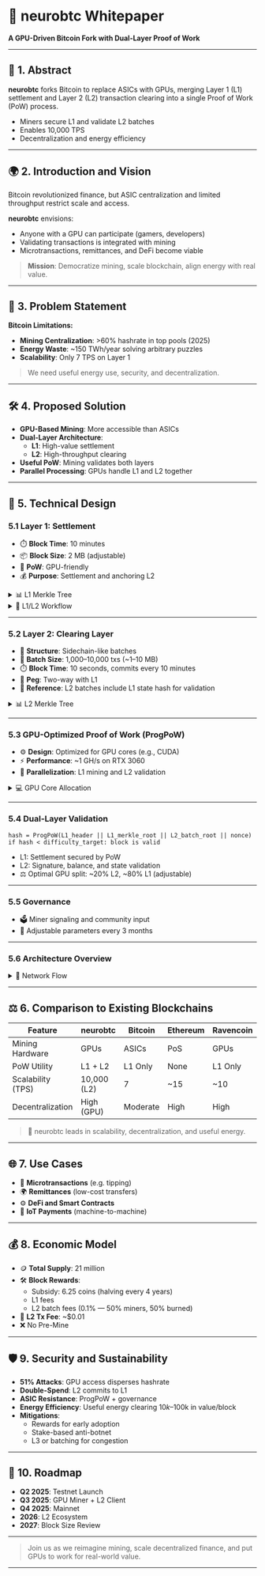 # 🧠 neurobtc Whitepaper

**A GPU-Driven Bitcoin Fork with Dual-Layer Proof of Work**

---

## 📄 1. Abstract

**neurobtc** forks Bitcoin to replace ASICs with GPUs, merging Layer 1 (L1) settlement and Layer 2 (L2) transaction clearing into a single Proof of Work (PoW) process.

- Miners secure L1 and validate L2 batches
- Enables 10,000 TPS
- Decentralization and energy efficiency

---

## 🌍 2. Introduction and Vision

Bitcoin revolutionized finance, but ASIC centralization and limited throughput restrict scale and access.

**neurobtc** envisions:
- Anyone with a GPU can participate (gamers, developers)
- Validating transactions is integrated with mining
- Microtransactions, remittances, and DeFi become viable

> **Mission**: Democratize mining, scale blockchain, align energy with real value.

---

## 🚧 3. Problem Statement

**Bitcoin Limitations:**

- **Mining Centralization**: >60% hashrate in top pools (2025)
- **Energy Waste**: ~150 TWh/year solving arbitrary puzzles
- **Scalability**: Only 7 TPS on Layer 1

> We need useful energy use, security, and decentralization.

---

## 🛠️ 4. Proposed Solution

- **GPU-Based Mining**: More accessible than ASICs
- **Dual-Layer Architecture**:
  - **L1**: High-value settlement
  - **L2**: High-throughput clearing
- **Useful PoW**: Mining validates both layers
- **Parallel Processing**: GPUs handle L1 and L2 together

---

## 🧪 5. Technical Design

### 5.1 Layer 1: Settlement

- ⏱️ **Block Time**: 10 minutes  
- 📦 **Block Size**: 2 MB (adjustable)  
- 🧩 **PoW**: GPU-friendly  
- 💰 **Purpose**: Settlement and anchoring L2

<details>
<summary>📊 L1 Merkle Tree</summary>

```
                L1 Merkle Root
                     /\
                    /  \
                   H1  H2
                  / \  / \
                 T1 T2 T3 T4
```

Explanation: L1 transactions (T1–T4) form Merkle root for block header inclusion.
</details>

<details>
<summary>🔁 L1/L2 Workflow</summary>

```
+-------------------+       +-------------------+
| L2 Nodes          |       | GPU Miners        |
| - Aggregate txs   | ----> | - Validate L2 batch|
| - Form batch      |       | - Compute L2 root |
+-------------------+       | - Mine L1 block   |
                            +-------------------+
                                   |
                                   v
+-------------------+       +-------------------+
| L1 Blockchain     | <---- | L1 Block          |
| - Stores L1 txs   |       | - L1 Merkle root  |
| - Anchors L2 roots|       | - L2 batch root   |
+-------------------+       +-------------------+
```

</details>

---

### 5.2 Layer 2: Clearing Layer

- 🧱 **Structure**: Sidechain-like batches
- 🧮 **Batch Size**: 1,000–10,000 txs (~1–10 MB)
- ⏱️ **Block Time**: 10 seconds, commits every 10 minutes
- 🔐 **Peg**: Two-way with L1
- 🔗 **Reference**: L2 batches include L1 state hash for validation

<details>
<summary>📊 L2 Merkle Tree</summary>

```
                L2 Batch Merkle Root
                     /\
                    /  \
                  H1'  H2'
                 / \   / \
               T1' T2' T3' T4'
```

</details>

---

### 5.3 GPU-Optimized Proof of Work (ProgPoW)

- ⚙️ **Design**: Optimized for GPU cores (e.g., CUDA)
- ⚡ **Performance**: ~1 GH/s on RTX 3060
- 🔀 **Parallelization**: L1 mining and L2 validation

<details>
<summary>💻 GPU Core Allocation</summary>

```
+--------------------------+
| GPU Cores                |
| +----------------------+ |
| | 20% L2 Validation   | |
| | - Signatures        | |
| | - Balances          | |
| +----------------------+ |
| +----------------------+ |
| | 80% L1 Mining       | |
| | - ProgPoW Puzzle    | |
| +----------------------+ |
+--------------------------+
```

</details>

---

### 5.4 Dual-Layer Validation

```
hash = ProgPoW(L1_header || L1_merkle_root || L2_batch_root || nonce)
if hash < difficulty_target: block is valid
```

- L1: Settlement secured by PoW
- L2: Signature, balance, and state validation
- ⚖️ Optimal GPU split: ~20% L2, ~80% L1 (adjustable)

---

### 5.5 Governance

- 🗳️ Miner signaling and community input
- 🔧 Adjustable parameters every 3 months

---

### 5.6 Architecture Overview

<details>
<summary>📡 Network Flow</summary>

```
+----------------+       +----------------+       +----------------+
| Users          | <---> | L2 Nodes       | <---> | GPU Miners     |
| - Send L1 txs  |       | - Batch txs    |       | - Mine L1      |
| - Send L2 txs  |       | - Broadcast    |       | - Validate L2  |
| - Use wallets  |       |                |       | - Anchor to L1 |
+----------------+       +----------------+       +----------------+
        |                       |                       |
        v                       v                       v
+----------------+       +----------------+       +----------------+
| L1 Blockchain  | <---- | L2 State       | <---- | L1 Blocks      |
| - Settlements  |       | - Clearing     |       | - L1/L2 Roots  |
| - L2 Anchors   |       | - Temp. state  |       |                |
+----------------+       +----------------+       +----------------+
```

</details>

---

## ⚖️ 6. Comparison to Existing Blockchains

| Feature            | neurobtc       | Bitcoin     | Ethereum   | Ravencoin  |
|--------------------|----------------|-------------|------------|------------|
| Mining Hardware     | GPUs           | ASICs       | PoS        | GPUs       |
| PoW Utility         | L1 + L2        | L1 Only     | None       | L1 Only    |
| Scalability (TPS)   | 10,000 (L2)    | 7           | ~15        | ~10        |
| Decentralization    | High (GPU)     | Moderate    | High       | High       |

> 🧠 neurobtc leads in scalability, decentralization, and useful energy.

---

## 🌐 7. Use Cases

- 💸 **Microtransactions** (e.g. tipping)
- 🌍 **Remittances** (low-cost transfers)
- ⚙️ **DeFi and Smart Contracts**
- 🤖 **IoT Payments** (machine-to-machine)

---

## 💰 8. Economic Model

- 🪙 **Total Supply**: 21 million
- 🛠️ **Block Rewards**:
  - Subsidy: 6.25 coins (halving every 4 years)
  - L1 fees
  - L2 batch fees (0.1% — 50% miners, 50% burned)
- 🧾 **L2 Tx Fee**: ~$0.01
- ❌ No Pre-Mine

---

## 🛡️ 9. Security and Sustainability

- **51% Attacks**: GPU access disperses hashrate
- **Double-Spend**: L2 commits to L1
- **ASIC Resistance**: ProgPoW + governance
- **Energy Efficiency**: Useful energy clearing $10k–$100k in value/block
- **Mitigations**:
  - Rewards for early adoption
  - Stake-based anti-botnet
  - L3 or batching for congestion

---

## 🚀 10. Roadmap

- **Q2 2025**: Testnet Launch  
- **Q3 2025**: GPU Miner + L2 Client  
- **Q4 2025**: Mainnet  
- **2026**: L2 Ecosystem  
- **2027**: Block Size Review  

---

> Join us as we reimagine mining, scale decentralized finance, and put GPUs to work for real-world value.

---
